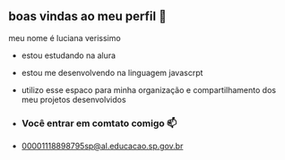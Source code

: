 ## boas vindas ao  meu perfil 🖤

meu nome é luciana verissimo

- estou estudando na alura
- estou me desenvolvendo na linguagem javascrpt
- utilizo esse espaco para minha organização e compartilhamento dos meu projetos desenvolvidos

- ### Você entrar em comtato comigo 📫

- 00001118898795sp@al.educacao.sp.gov.br

